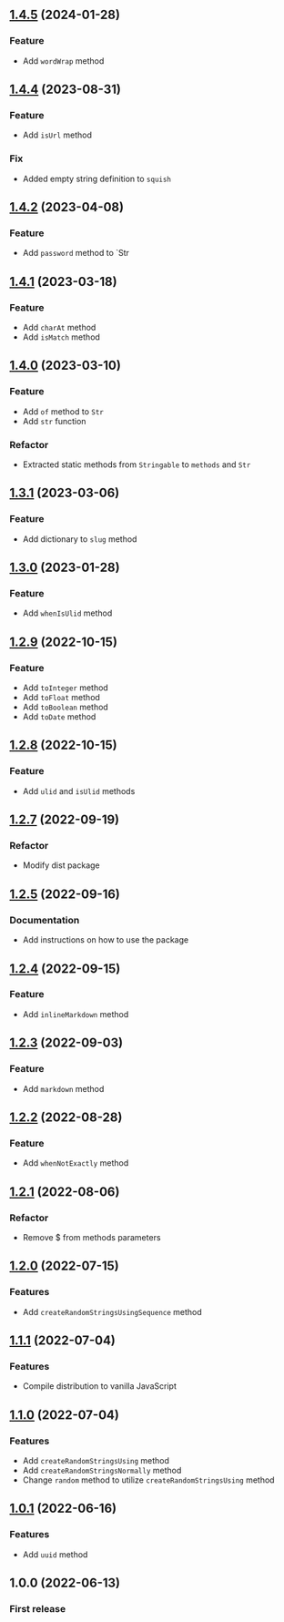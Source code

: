 ## [1.4.5](https://github.com/rudashi/stringable/compare/v1.4.4...v1.4.5) (2024-01-28)

### Feature
* Add `wordWrap` method

## [1.4.4](https://github.com/rudashi/stringable/compare/v1.4.2...v1.4.4) (2023-08-31)

### Feature
* Add `isUrl` method

### Fix
* Added empty string definition to `squish`

## [1.4.2](https://github.com/rudashi/stringable/compare/v1.4.1...v1.4.2) (2023-04-08)

### Feature
* Add `password` method to `Str

## [1.4.1](https://github.com/rudashi/stringable/compare/v1.4.0...v1.4.1) (2023-03-18)

### Feature
* Add `charAt` method
* Add `isMatch` method

## [1.4.0](https://github.com/rudashi/stringable/compare/v1.3.1...v1.4.0) (2023-03-10)

### Feature
* Add `of` method to `Str`
* Add `str` function

### Refactor
* Extracted static methods from `Stringable` to `methods` and `Str`

## [1.3.1](https://github.com/rudashi/stringable/compare/v1.3.0...v1.3.1) (2023-03-06)

### Feature
* Add dictionary to `slug` method

## [1.3.0](https://github.com/rudashi/stringable/compare/v1.2.9...v1.3.0) (2023-01-28)

### Feature
* Add `whenIsUlid` method

## [1.2.9](https://github.com/rudashi/stringable/compare/v1.2.8...v1.2.9) (2022-10-15)

### Feature
* Add `toInteger` method
* Add `toFloat` method
* Add `toBoolean` method
* Add `toDate` method

## [1.2.8](https://github.com/rudashi/stringable/compare/v1.2.7...v1.2.8) (2022-10-15)

### Feature
* Add `ulid` and `isUlid` methods

## [1.2.7](https://github.com/rudashi/stringable/compare/v1.2.5...v1.2.7) (2022-09-19)

### Refactor
* Modify dist package

## [1.2.5](https://github.com/rudashi/stringable/compare/v1.2.4...v1.2.5) (2022-09-16)

### Documentation
* Add instructions on how to use the package

## [1.2.4](https://github.com/rudashi/stringable/compare/v1.2.3...v1.2.4) (2022-09-15)

### Feature
* Add `inlineMarkdown` method

## [1.2.3](https://github.com/rudashi/stringable/compare/v1.2.2...v1.2.3) (2022-09-03)

### Feature
* Add `markdown` method

## [1.2.2](https://github.com/rudashi/stringable/compare/v1.2.1...v1.2.2) (2022-08-28)

### Feature
* Add `whenNotExactly` method

## [1.2.1](https://github.com/rudashi/stringable/compare/v1.2.0...v1.2.1) (2022-08-06)

### Refactor
* Remove $ from methods parameters

## [1.2.0](https://github.com/rudashi/stringable/compare/v1.1.0...v1.1.1) (2022-07-15)

### Features
* Add `createRandomStringsUsingSequence` method

## [1.1.1](https://github.com/rudashi/stringable/compare/v1.1.0...v1.1.1) (2022-07-04)

### Features
* Compile distribution to vanilla JavaScript

## [1.1.0](https://github.com/rudashi/stringable/compare/v1.0.1...v1.1.0) (2022-07-04)

### Features
* Add `createRandomStringsUsing` method
* Add `createRandomStringsNormally` method
* Change `random` method to utilize `createRandomStringsUsing` method

## [1.0.1](https://github.com/rudashi/stringable/compare/v1.0.0...v1.0.1) (2022-06-16)

### Features
* Add `uuid` method

## 1.0.0 (2022-06-13)

### First release